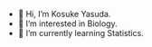 - 👋 Hi, I’m Kosuke Yasuda.
- 👀 I’m interested in Biology.
- 🌱 I’m currently learning Statistics.

<!---
- 💞️ I’m looking to collaborate on .
- 📫 How to reach me ...
KosukeYasuda/KosukeYasuda is a ✨ special ✨ repository because its `README.md` (this file) appears on your GitHub profile.
You can click the Preview link to take a look at your changes.
--->
